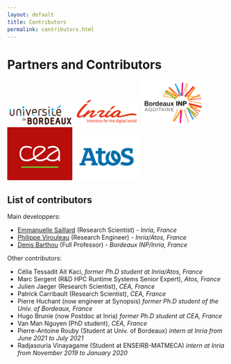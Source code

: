 ```yaml
---
layout: default
title: Contributors
permalink: contributors.html
---
```


# Partners and Contributors

[![Université de Bordeaux](images/Univ_Bx.png)](http://cpu.labex.u-bordeaux.fr/)
[![Inria](images/Inria_logo.png)](https://www.inria.fr/)
[![Bordeaux INP](images/Logo_INPB.png)](https://www.bordeaux-inp.fr/)
[![CEA](images/cea.png)](https://www.cea.fr/)
[![Atos](images/Atos.png)](https://atos.net/fr/)

## List of contributors

Main developpers:

- [Emmanuelle Saillard](https://emmanuellesaillard.fr) (Research Scientist) - *Inria, France*
- [Philippe Virouleau](https://philippevirouleau.fr) (Research Engineer) - *Inria/Atos, France*
- [Denis Barthou](http://www.labri.fr/perso/barthou/) (Full Professor) - *Bordeaux INP/Inria, France*

Other contributors:

- Célia Tessadit Ait Kaci, *former Ph.D student at Inria/Atos, France*
- Marc Sergent (R&D HPC Runtime Systems Senior Expert), *Atos, France*
- Julien Jaeger (Research Scientist), *CEA, France*
- Patrick Carribault (Research Scientist), *CEA, France*
- Pierre Huchant (now engineer at Synopsis) *former Ph.D student of the Univ. of Bordeaux, France*
- Hugo Brunie (now Postdoc at Inria) *former Ph.D student at CEA, France*
- Van Man Nguyen (PhD student), *CEA, France*
- Pierre-Antoine Rouby (Student at Univ. of Bordeaux) *intern at Inria from June 2021 to July 2021*
- Radjasouria Vinayagame (Student at ENSEIRB-MATMECA) *intern at Inria from November 2019 to January 2020*
